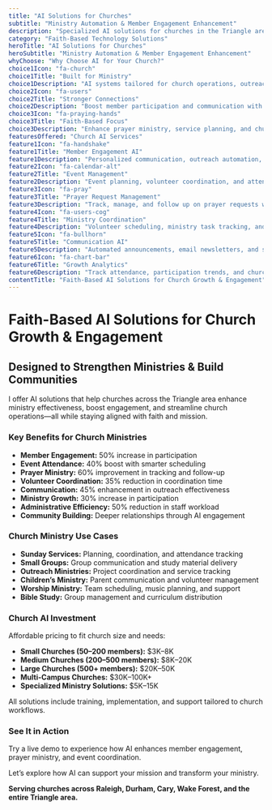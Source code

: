 ```yaml
---
title: "AI Solutions for Churches"
subtitle: "Ministry Automation & Member Engagement Enhancement"
description: "Specialized AI solutions for churches in the Triangle area. From member engagement and event management to prayer request tracking and ministry automation—built for church growth and community building."
category: "Faith-Based Technology Solutions"
heroTitle: "AI Solutions for Churches"
heroSubtitle: "Ministry Automation & Member Engagement Enhancement"
whyChoose: "Why Choose AI for Your Church?"
choice1Icon: "fa-church"
choice1Title: "Built for Ministry"
choice1Description: "AI systems tailored for church operations, outreach, and community engagement"
choice2Icon: "fa-users"
choice2Title: "Stronger Connections"
choice2Description: "Boost member participation and communication with AI-powered tools"
choice3Icon: "fa-praying-hands"
choice3Title: "Faith-Based Focus"
choice3Description: "Enhance prayer ministry, service planning, and church life through spiritual tech"
featuresOffered: "Church AI Services"
feature1Icon: "fa-handshake"
feature1Title: "Member Engagement AI"
feature1Description: "Personalized communication, outreach automation, and relationship-building tools"
feature2Icon: "fa-calendar-alt"
feature2Title: "Event Management"
feature2Description: "Event planning, volunteer coordination, and attendance tracking"
feature3Icon: "fa-pray"
feature3Title: "Prayer Request Management"
feature3Description: "Track, manage, and follow up on prayer requests with AI-powered coordination"
feature4Icon: "fa-users-cog"
feature4Title: "Ministry Coordination"
feature4Description: "Volunteer scheduling, ministry task tracking, and service team management"
feature5Icon: "fa-bullhorn"
feature5Title: "Communication AI"
feature5Description: "Automated announcements, email newsletters, and social media updates"
feature6Icon: "fa-chart-bar"
feature6Title: "Growth Analytics"
feature6Description: "Track attendance, participation trends, and church growth insights"
contentTitle: "Faith-Based AI Solutions for Church Growth & Engagement"
---
```


# Faith-Based AI Solutions for Church Growth & Engagement

## Designed to Strengthen Ministries & Build Communities

I offer AI solutions that help churches across the Triangle area enhance ministry effectiveness, boost engagement, and streamline church operations—all while staying aligned with faith and mission.

### Key Benefits for Church Ministries

- **Member Engagement:** 50% increase in participation  
- **Event Attendance:** 40% boost with smarter scheduling  
- **Prayer Ministry:** 60% improvement in tracking and follow-up  
- **Volunteer Coordination:** 35% reduction in coordination time  
- **Communication:** 45% enhancement in outreach effectiveness  
- **Ministry Growth:** 30% increase in participation  
- **Administrative Efficiency:** 50% reduction in staff workload  
- **Community Building:** Deeper relationships through AI engagement  

### Church Ministry Use Cases

- **Sunday Services:** Planning, coordination, and attendance tracking  
- **Small Groups:** Group communication and study material delivery  
- **Outreach Ministries:** Project coordination and service tracking  
- **Children’s Ministry:** Parent communication and volunteer management  
- **Worship Ministry:** Team scheduling, music planning, and support  
- **Bible Study:** Group management and curriculum distribution  

### Church AI Investment

Affordable pricing to fit church size and needs:

- **Small Churches (50–200 members):** $3K–8K  
- **Medium Churches (200–500 members):** $8K–20K  
- **Large Churches (500+ members):** $20K–50K  
- **Multi-Campus Churches:** $30K–100K+  
- **Specialized Ministry Solutions:** $5K–15K  

All solutions include training, implementation, and support tailored to church workflows.

### See It in Action

Try a live demo to experience how AI enhances member engagement, prayer ministry, and event coordination.

Let’s explore how AI can support your mission and transform your ministry.

**Serving churches across Raleigh, Durham, Cary, Wake Forest, and the entire Triangle area.**
